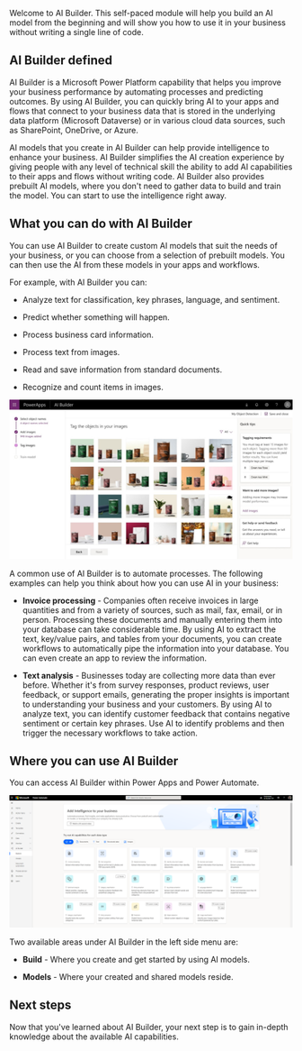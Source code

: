 Welcome to AI Builder. This self-paced module will help you build an AI model from the beginning and will show you how to use it in your business without writing a single line of code.

## AI Builder defined

AI Builder is a Microsoft Power Platform capability that helps you improve your
business performance by automating processes and predicting outcomes. By using AI Builder, you can quickly bring AI to your apps and flows that connect to your business data that is stored in the underlying data platform (Microsoft Dataverse) or in various cloud data sources, such as SharePoint, OneDrive, or Azure.

AI models that you create in AI Builder can help provide intelligence to
enhance your business. AI Builder simplifies the AI creation experience
by giving people with any level of technical skill the ability to add AI
capabilities to their apps and flows without writing code. AI
Builder also provides prebuilt AI models, where you don't need to gather
data to build and train the model. You can start to use the intelligence
right away.

## What you can do with AI Builder

You can use AI Builder to create custom AI models that suit the needs of
your business, or you can choose from a selection of prebuilt models.
You can then use the AI from these models in your apps and
workflows.

For example, with AI Builder you can:

- Analyze text for classification, key phrases, language, and
    sentiment.

- Predict whether something will happen.

- Process business card information.

- Process text from images.

- Read and save information from standard documents.

- Recognize and count items in images.

![AI Builder dashboard shows My Object Detection with 4 object names selected, 948 images added, and ready to tag objects in images.](../media/image1.jpg)

A common use of AI Builder is to automate processes. The following
examples can help you think about how you can use AI in your business:

- **Invoice processing** - Companies often receive invoices in large
    quantities and from a variety of sources, such as mail, fax, email,
    or in person. Processing these documents and manually entering them
    into your database can take considerable time. By
    using AI to extract the text, key/value pairs, and tables from your
    documents, you can create workflows to automatically pipe the
    information into your database. You can even create an app to
    review the information.

- **Text analysis** - Businesses today are collecting more data than
    ever before. Whether it's from survey responses, product reviews,
    user feedback, or support emails, generating the proper insights is
    important to understanding your business and your customers. By using
    AI to analyze text, you can identify customer feedback that contains
    negative sentiment or certain key phrases. Use AI to identify
    problems and then trigger the necessary workflows to take action.

## Where you can use AI Builder

You can access AI Builder within Power Apps and Power Automate.

![AI Builder within Power Apps on the Build tab. You can refine a model or use a ready-made tool like the business card reader.](../media/image2.png)

Two available areas under AI Builder in the left side menu are:

- **Build** - Where you create and get started by using AI models.

- **Models** - Where your created and shared models reside.

## Next steps

Now that you've learned about AI Builder, your next step is to gain in-depth knowledge about the available AI capabilities.

